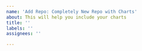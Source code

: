 ```yaml
---
name: 'Add Repo: Completely New Repo with Charts'
about: This will help you include your charts
title: ''
labels: ''
assignees: ''

---
```



